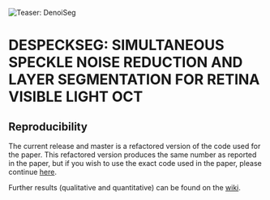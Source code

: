 ![Teaser: DenoiSeg](figs/visualization.png)
# DESPECKSEG: SIMULTANEOUS SPECKLE NOISE REDUCTION AND LAYER SEGMENTATION FOR RETINA VISIBLE LIGHT OCT 



## Reproducibility
The current release and master is a refactored version of the code used for the paper. 
This refactored version produces the same number as reported in the paper, but if you
wish to use the exact code used in the paper, please continue [here](scripts/reproducibility/README.md).

Further results (qualitative and quantitative) can be found on the [wiki](https://github.com/juglab/DenoiSeg/wiki).
